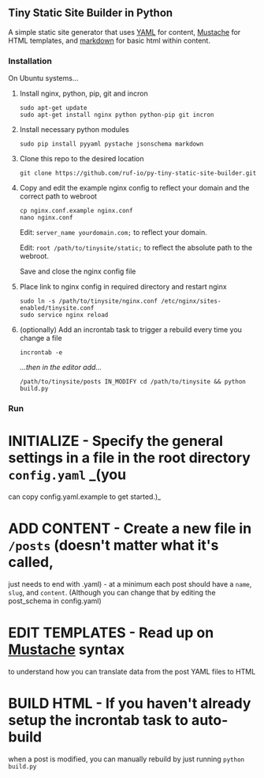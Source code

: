 ## Tiny Static Site Builder in Python

A simple static site generator that uses [YAML](http://www.yaml.org/) for content,
[Mustache](https://mustache.github.io/) for HTML templates, and
[markdown](https://daringfireball.net/projects/markdown/) for basic html within content.

### Installation

On Ubuntu systems...

1. Install nginx, python, pip, git and incron

   ```
   sudo apt-get update
   sudo apt-get install nginx python python-pip git incron
   ```

2. Install necessary python modules

   ```
   sudo pip install pyyaml pystache jsonschema markdown
   ```

3. Clone this repo to the desired location

   ```
   git clone https://github.com/ruf-io/py-tiny-static-site-builder.git
   ```

4. Copy and edit the  example nginx config to reflect your domain and the correct path to webroot

   ```
   cp nginx.conf.example nginx.conf
   nano nginx.conf
   ```

   Edit: `server_name yourdomain.com;` to reflect your domain.

   Edit: `root /path/to/tinysite/static;` to reflect the absolute path to the webroot.

   Save and close the nginx config file

5. Place link to nginx config in required directory and restart nginx

   ```
   sudo ln -s /path/to/tinysite/nginx.conf /etc/nginx/sites-enabled/tinysite.conf
   sudo service nginx reload
   ```

6. (optionally) Add an incrontab task to trigger a rebuild every time you change a file

   ```
   incrontab -e
   ```

   _...then in the editor add..._

   ```
   /path/to/tinysite/posts IN_MODIFY cd /path/to/tinysite && python build.py
   ```

### Run

# **INITIALIZE** - Specify the general settings in a file in the root directory `config.yaml` _(you
  can copy config.yaml.example to get started.)_

# **ADD CONTENT** - Create a new file in `/posts` (doesn't matter what it's called,
  just needs to end with .yaml) - at a minimum each post should have a `name`, `slug`,
  and `content`. (Although you can change that by editing the post_schema in config.yaml)

# **EDIT TEMPLATES** - Read up on [Mustache](https://mustache.github.io/) syntax
  to understand how you can translate data from the post YAML files to HTML

# **BUILD HTML** - If you haven't already setup the incrontab task to auto-build
  when a post is modified, you can manually rebuild by just running `python build.py`

